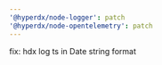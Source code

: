 ```yaml
---
'@hyperdx/node-logger': patch
'@hyperdx/node-opentelemetry': patch
---
```


fix: hdx log ts in Date string format
